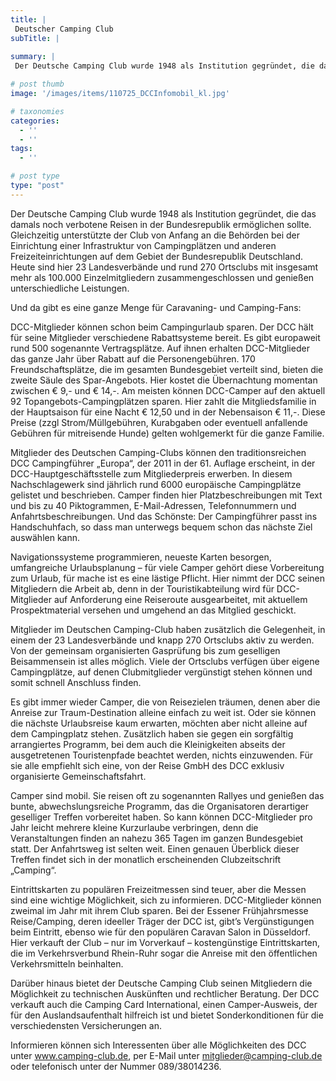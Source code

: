```yaml
---
title: |
 Deutscher Camping Club
subTitle: |
 
summary: |
 Der Deutsche Camping Club wurde 1948 als Institution gegründet, die das damals noch verbotene Reisen in der Bundesrepublik ermöglichen sollte. Gleichzeitig unterstützte der Club von Anfang an die Behörden bei der Einrichtung einer Infrastruktur von Campingplätzen und

# post thumb
image: '/images/items/110725_DCCInfomobil_kl.jpg'

# taxonomies
categories: 
  - ''
  - ''
tags:
  - ''

# post type
type: "post"
---
```


Der Deutsche Camping Club wurde 1948 als Institution gegründet, die das damals noch verbotene Reisen in der Bundesrepublik ermöglichen sollte. Gleichzeitig unterstützte der Club von Anfang an die Behörden bei der Einrichtung einer Infrastruktur von Campingplätzen und anderen Freizeiteinrichtungen auf dem Gebiet der Bundesrepublik Deutschland. Heute sind hier 23 Landesverbände und rund 270 Ortsclubs mit insgesamt mehr als 100.000 Einzelmitgliedern zusammengeschlossen und genießen unterschiedliche Leistungen.  

 Und da gibt es eine ganze Menge für Caravaning- und Camping-Fans:  

 DCC-Mitglieder können schon beim Campingurlaub sparen. Der DCC hält für seine Mitglieder verschiedene Rabattsysteme bereit. Es gibt europaweit rund 500 sogenannte Vertragsplätze. Auf ihnen erhalten DCC-Mitglieder das ganze Jahr über Rabatt auf die Personengebühren. 170 Freundschaftsplätze, die im gesamten Bundesgebiet verteilt sind, bieten die zweite Säule des Spar-Angebots. Hier kostet die Übernachtung momentan zwischen € 9,- und € 14,-. Am meisten können DCC-Camper auf den aktuell 92 Topangebots-Campingplätzen sparen. Hier zahlt die Mitgliedsfamilie in der Hauptsaison für eine Nacht € 12,50 und in der Nebensaison € 11,-. Diese Preise (zzgl Strom/Müllgebühren, Kurabgaben oder eventuell anfallende Gebühren für mitreisende Hunde) gelten wohlgemerkt für die ganze Familie.  

 Mitglieder des Deutschen Camping-Clubs können den traditionsreichen DCC Campingführer „Europa“, der 2011 in der 61. Auflage erscheint, in der DCC-Hauptgeschäftsstelle zum Mitgliederpreis erwerben. In diesem Nachschlagewerk sind jährlich rund 6000 europäische Campingplätze gelistet und beschrieben. Camper finden hier Platzbeschreibungen mit Text und bis zu 40 Piktogrammen, E-Mail-Adressen, Telefonnummern und Anfahrtsbeschreibungen. Und das Schönste: Der Campingführer passt ins Handschuhfach, so dass man unterwegs bequem schon das nächste Ziel auswählen kann.  

 Navigationssysteme programmieren, neueste Karten besorgen, umfangreiche Urlaubsplanung – für viele Camper gehört diese Vorbereitung zum Urlaub, für mache ist es eine lästige Pflicht. Hier nimmt der DCC seinen Mitgliedern die Arbeit ab, denn in der Touristikabteilung wird für DCC-Mitglieder auf Anforderung eine Reiseroute ausgearbeitet, mit aktuellem Prospektmaterial versehen und umgehend an das Mitglied geschickt.  

 Mitglieder im Deutschen Camping-Club haben zusätzlich die Gelegenheit, in einem der 23 Landesverbände und knapp 270 Ortsclubs aktiv zu werden. Von der gemeinsam organisierten Gasprüfung bis zum geselligen Beisammensein ist alles möglich. Viele der Ortsclubs verfügen über eigene Campingplätze, auf denen Clubmitglieder vergünstigt stehen können und somit schnell Anschluss finden.  

 Es gibt immer wieder Camper, die von Reisezielen träumen, denen aber die Anreise zur Traum-Destination alleine einfach zu weit ist. Oder sie können die nächste Urlaubsreise kaum erwarten, möchten aber nicht alleine auf dem Campingplatz stehen. Zusätzlich haben sie gegen ein sorgfältig arrangiertes Programm, bei dem auch die Kleinigkeiten abseits der ausgetretenen Touristenpfade beachtet werden, nichts einzuwenden. Für sie alle empfiehlt sich eine, von der Reise GmbH des DCC exklusiv organisierte Gemeinschaftsfahrt.  

 Camper sind mobil. Sie reisen oft zu sogenannten Rallyes und genießen das bunte, abwechslungsreiche Programm, das die Organisatoren derartiger geselliger Treffen vorbereitet haben. So kann können DCC-Mitglieder pro Jahr leicht mehrere kleine Kurzurlaube verbringen, denn die Veranstaltungen finden an nahezu 365 Tagen im ganzen Bundesgebiet statt. Der Anfahrtsweg ist selten weit. Einen genauen Überblick dieser Treffen findet sich in der monatlich erscheinenden Clubzeitschrift „Camping“.  

 Eintrittskarten zu populären Freizeitmessen sind teuer, aber die Messen sind eine wichtige Möglichkeit, sich zu informieren. DCC-Mitglieder können zweimal im Jahr mit ihrem Club sparen. Bei der Essener Frühjahrsmesse Reise/Camping, deren ideeller Träger der DCC ist, gibt’s Vergünstigungen beim Eintritt, ebenso wie für den populären Caravan Salon in Düsseldorf. Hier verkauft der Club – nur im Vorverkauf – kostengünstige Eintrittskarten, die im Verkehrsverbund Rhein-Ruhr sogar die Anreise mit den öffentlichen Verkehrsmitteln beinhalten.  

 Darüber hinaus bietet der Deutsche Camping Club seinen Mitgliedern die Möglichkeit zu technischen Auskünften und rechtlicher Beratung. Der DCC verkauft auch die Camping Card International, einen Camper-Ausweis, der für den Auslandsaufenthalt hilfreich ist und bietet Sonderkonditionen für die verschiedensten Versicherungen an.  

 Informieren können sich Interessenten über alle Möglichkeiten des DCC unter www.camping-club.de, per E-Mail unter mitglieder@camping-club.de oder telefonisch unter der Nummer 089/38014236.
